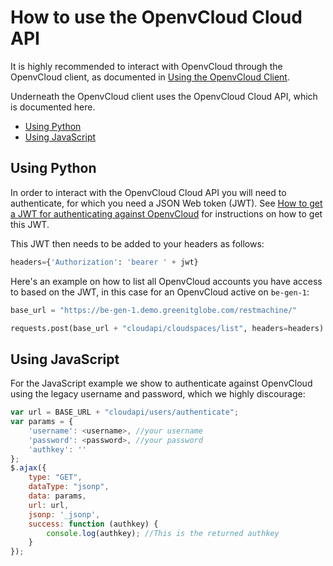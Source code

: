# How to use the OpenvCloud Cloud API

It is highly recommended to interact with OpenvCloud through the OpenvCloud client, as documented in [Using the OpenvCloud Client](/docs/how_to_use_OVC_client.md).

Underneath the OpenvCloud client uses the OpenvCloud Cloud API, which is documented here.

- [Using Python](#python)
- [Using JavaScript](javascript)

<a id="python"></a>
## Using Python

In order to interact with the OpenvCloud Cloud API you will need to authenticate, for which you need a JSON Web token (JWT). See [How to get a JWT for authenticating against OpenvCloud](how_to_get_a_JWT_for_OVC.md) for instructions on how to get this JWT.

This JWT then needs to be added to your headers as follows:
```python
headers={'Authorization': 'bearer ' + jwt}
```

Here's an example on how to list all OpenvCloud accounts you have access to based on the JWT, in this case for an OpenvCloud active on `be-gen-1`:
```python
base_url = "https://be-gen-1.demo.greenitglobe.com/restmachine/"

requests.post(base_url + "cloudapi/cloudspaces/list", headers=headers).json()
```

<a id="javascript"></a>
## Using JavaScript

For the JavaScript example we show to authenticate against OpenvCloud using the legacy username and password, which we highly discourage:
```javascript
var url = BASE_URL + "cloudapi/users/authenticate";
var params = {
    'username': <username>, //your username
    'password': <password>, //your password
    'authkey': ''
};
$.ajax({
    type: "GET",
    dataType: "jsonp",
    data: params,
    url: url,
    jsonp: '_jsonp',
    success: function (authkey) {
        console.log(authkey); //This is the returned authkey 
    }
});
```
